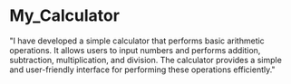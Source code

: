 # My_Calculator
"I have developed a simple calculator that performs basic arithmetic operations. It allows users to input numbers and performs addition, subtraction, multiplication, and division. The calculator provides a simple and user-friendly interface for performing these operations efficiently."
